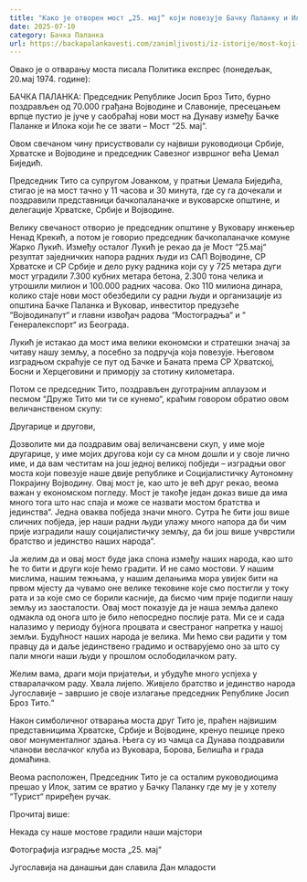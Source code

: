 ```yaml
---
title: "Како је отворен мост „25. мај“ који повезује Бачку Паланку и Илок?"
date: 2025-07-10
category: Бачка Паланка
url: https://backapalankavesti.com/zanimljivosti/iz-istorije/most-koji-povezuje-backu-palanku-ilok-dh/
---
```


Овако је о отварању моста писала Политика експрес (понедељак, 20.мај 1974. године):

БАЧКА ПАЛАНКА: Председник Републике Јосип Броз Тито, бурно поздрављен од 70.000 грађана Војводине и Славоније, пресецањем врпце пустио је јуче у саобраћај нови мост на Дунаву између Бачке Паланке и Илока који ће се звати – Мост “25. мај“.

Овом свечаном чину присуствовали су највиши руководиоци Србије, Хрватске и Војводине и председник Савезног извршног већа Џемал Биједић.

Председник Тито са супругом Јованком, у пратњи Џемала Биједића, стигао је на мост тачно у 11 часова и 30 минута, где су га дочекали и поздравили представници бачкопаланачке и вуковарске општине, и делегације Хрватске, Србије и Војводине.

Велику свечаност отворио је председник општине у Вуковару инжењер Ненад Крекић, а потом је говорио председник бачкопаланачке комуне Жарко Лукић. Између осталог Лукић је рекао да је Мост “25.мај“ резултат заједничких напора радних људи из САП Војводине, СР Хрватске и СР Србије и дело руку радника који су у 725 метара дуги мост уградили 7.300 кубних метара бетона, 2.300 тона челика и утрошили милион и 100.000 радних часова. Око 110 милиона динара, колико стаје нови мост обезбедили су радни људи и организације из општина Бачке Паланка и Вуковар, инвеститор предузеће “Војводинапут“ и главни извођач радова “Мостоградња“ и “ Генералекспорт“ из Београда.

Лукић је истакао да мост има велики економски и стратешки значај за читаву нашу земљу, а посебно за подручја која повезује. Његовом изградњом скраћује се пут од Бачке и Баната према СР Хрватској, Босни и Херцеговини и приморју за стотину километара.

Потом се председник Тито, поздрављен дуготрајним аплаузом и песмом “Друже Тито ми ти се кунемо“, краћим говором обратио овом величанственом скупу:

Другарице и другови,

Дозволите ми да поздравим овај величансвени скуп, у име моје другарице, у име мојих другова који су са мном дошли и у своје лично име, и да вам честитам на још једној великој побједи – изградњи овог моста који повезује наше двије републике и Социјалистичку Аутономну Покрајину Војводину. Овај мост је, као што је већ друг рекао, веома важан у економском погледу. Мост је такође један доказ више да има много тога што нас спаја и може се назвати мостом братства и јединства“. Једна оваква побједа значи много. Сутра ће бити још више сличних побједа, јер наши радни људи улажу много напора да би чим прије изградили нашу социјалистичку земљу, да би још више учврстили братство и јединство наших народа“.

Ја желим да и овај мост буде јака спона између наших народа, као што ће то бити и други које ћемо градити. И не само мостови. У нашим мислима, нашим тежњама, у нашим делањима мора увијек бити на првом мјесту да чувамо оне велике тековине које смо постигли у току рата и за које смо се борили касније, да бисмо чим прије подигли нашу земљу из заосталости. Овај мост показује да је наша земља далеко одмакла од онога што је било непосредно послије рата. Ми се и сада налазимо у периоду бујнога процвата и свестраног напретка у нашој земљи. Будућност наших народа је велика. Ми ћемо сви радити у том правцу да и даље јединствено градимо и остварујемо оно за што су пали многи наши људи у прошлом ослободилачком рату.

Желим вама, драги моји пријатељи, и убудуће много успјеха у стваралачком раду. Хвала лијепо. Живјело братство и јединство народа Југославије – завршио је своје излагање председник Републике Јосип Броз Тито.“

Након симболичног отварања моста друг Тито је, праћен највишим представницима Хрватске, Србије и Војводине, кренуо пешице преко овог монументалног здања. Њега су из чамца са Дунава поздравили чланови веслачког клуба из Вуковара, Борова, Белишћа и града домаћина.

Веома расположен, Председник Тито је са осталим руководиоцима прешао у Илок, затим се вратио у Бачку Паланку где му је у хотелу “Турист“ приређен ручак.

Прочитај више:

Некада су наше мостове градили наши мајстори

Фотографија изградње моста „25. мај“

Југославија на данашњи дан славила Дан младости
